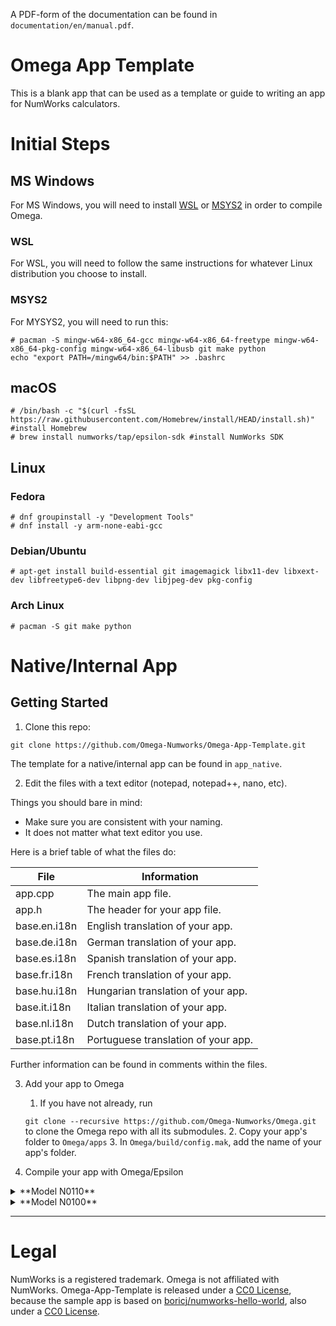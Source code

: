 A PDF-form of the documentation can be found in `documentation/en/manual.pdf`.

# Omega App Template
This is a blank app that can be used as a template or guide to writing an app for NumWorks calculators.

# Initial Steps
## MS Windows
For MS Windows, you will need to install [WSL](https://docs.microsoft.com/en-us/windows/wsl/install-win10) or [MSYS2](https://www.msys2.org/#installation) in order to compile Omega.

### WSL
For WSL, you will need to follow the same instructions for whatever Linux distribution you choose to install.

### MSYS2
For MYSYS2, you will need to run this:
```
# pacman -S mingw-w64-x86_64-gcc mingw-w64-x86_64-freetype mingw-w64-x86_64-pkg-config mingw-w64-x86_64-libusb git make python
echo "export PATH=/mingw64/bin:$PATH" >> .bashrc
```

## macOS
```
# /bin/bash -c "$(curl -fsSL https://raw.githubusercontent.com/Homebrew/install/HEAD/install.sh)" #install Homebrew
# brew install numworks/tap/epsilon-sdk #install NumWorks SDK
```

## Linux

### Fedora
```
# dnf groupinstall -y "Development Tools"
# dnf install -y arm-none-eabi-gcc
```

### Debian/Ubuntu
```
# apt-get install build-essential git imagemagick libx11-dev libxext-dev libfreetype6-dev libpng-dev libjpeg-dev pkg-config
```

### Arch Linux
```
# pacman -S git make python
```

# Native/Internal App
## Getting Started
1. Clone this repo:
```
git clone https://github.com/Omega-Numworks/Omega-App-Template.git
```
The template for a native/internal app can be found in `app_native`.

2. Edit the files with a text editor (notepad, notepad++, nano, etc).

Things you should bare in mind:

- Make sure you are consistent with your naming.
- It does not matter what text editor you use.

Here is a brief table of what the files do:

| File         | Information                         |
|--------------|-------------------------------------|
| app.cpp      | The main app file.                  |
| app.h        | The header for your app file.       |
| base.en.i18n | English translation of your app.    |
| base.de.i18n | German translation of your app.     |
| base.es.i18n | Spanish translation of your app.    |
| base.fr.i18n | French translation of your app.     |
| base.hu.i18n | Hungarian translation of your app.  |
| base.it.i18n | Italian translation of your app.    |
| base.nl.i18n | Dutch translation of your app.      |
| base.pt.i18n | Portuguese translation of your app. |

Further information can be found in comments within the files.

3. Add your app to Omega
	1. If you have not already, run
	
	`git clone --recursive https://github.com/Omega-Numworks/Omega.git` to clone the Omega repo with all its submodules.
	2. Copy your app's folder to `Omega/apps`
	3. In `Omega/build/config.mak`, add the name of your app's folder.

4. Compile your app with Omega/Epsilon

<details>
<summary>**Model N0110**</summary>

```sh
make clean
make OMEGA_USERNAME="{Your, max 15 characters}" -j4
make epsilon_flash
```

You can change the number of processes that run in parallel during the build by changing the value of the `-j` flag.
</details>

<details>
<summary>**Model N0100**</summary>

```sh
make MODEL=n0100 clean
make MODEL=n0100 OMEGA_USERNAME="{Your, max 15 characters}" -j4
make MODEL=n0100 epsilon_flash
```

You can change the number of processes that run in parallel during the build by changing the value of the `-j` flag.

</details>

---
# Legal
NumWorks is a registered trademark. Omega is not affiliated with NumWorks. Omega-App-Template is released under a [CC0 License](https://creativecommons.org/publicdomain/zero/1.0/), because the sample app is based on [boricj/numworks-hello-world](https://github.com/boricj/numworks-hello-world), also under a [CC0 License](https://creativecommons.org/publicdomain/zero/1.0/).
